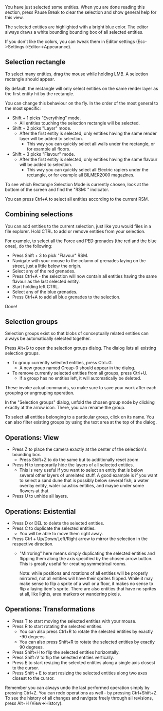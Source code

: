 You have just selected some entities. 
When you are done reading this section,
press Pause Break to clear the selection and show general help for this view.

The selected entities are highlighted with a bright blue color.
The editor always draws a white bounding bounding box of all selected entities.

If you don't like the colors, you can tweak them in Editor settings (Esc->Settings->Editor->Appearance).

## Selection rectangle

To select many entities, drag the mouse while holding LMB.
A selection rectangle should appear. 

By default, the rectangle will only select entities on the same render layer 
as the first entity hit by the rectangle.

You can change this behaviour on the fly. 
In the order of the most general to the most specific:

- Shift + 1 picks "Everything" mode.
	- All entities touching the selection rectangle will be selected.
- Shift + 2 picks "Layer" mode.
	- After the first entity is selected, only entities having the same render layer will be added to selection.
		- This way you can quickly select all walls under the rectangle, or for example all floors.
- Shift + 3 picks "Flavour" mode.
	- After the first entity is selected, only entities having the same flavour will be added to selection.
		- This way you can quickly select all Electric rapiers under the rectangle, or for example all BILMER2000 magazines.

To see which Rectangle Selection Mode is currently chosen, 
look at the bottom of the screen and find the "RSM: " indicator.

You can press Ctrl+A to select all entities according to the current RSM.

## Combining selections

You can add entities to the current selection,
just like you would files in a file explorer.
Hold CTRL to add or remove entities from your selection.

For example, to select all the Force and PED grenades (the red and the blue ones), do the following:

- Press Shift + 3 to pick "Flavour" RSM.
- Navigate with your mouse to the column of grenades laying on the street, just a little below the origin.
- Select any of the red grenades.
- Press Ctrl+A - the selection will now contain all entities having the same flavour as the last selected entity.
- Start holding left CTRL.
- Select any of the blue grenades.
- Press Ctrl+A to add all blue grenades to the selection.

Done!

## Selection groups

Selection groups exist so that blobs of conceptually related entities 
can always be automatically selected together.

Press Alt+G to open the selection groups dialog. 
The dialog lists all existing selection groups.

- To group currently selected entities, press Ctrl+G.
	- A new group named Group-0 should appear in the dialog.
- To remove currently selected entities from all groups, press Ctrl+U.
	- If a group has no entities left, it will automatically be deleted.

These invoke actual commands,
so make sure to save your work after each grouping or ungrouping operation.

In the "Selection groups" dialog, unfold the chosen group node by clicking exactly at the arrow icon.
There, you can rename the group.

To select all entities belonging to a particular group, click on its name.
You can also filter existing groups by using the text area at the top of the dialog.

## Operations: View

- Press Z to place the camera exactly at the center of the selection's bounding box.
	- Press Shift+Z to do the same but to additionally reset zoom.
- Press H to temporarily hide the layers of all selected entities.
	- This is very useful if you want to select an entity that is below several other layers 
	  of unrelated stuff. A good example is if you want to select a sand dune
	  that is possibly below several fish, a water overlay entity, water caustics entities,
	  and maybe under some flowers at that.
- Press U to unhide all layers.

## Operations: Existential

- Press D or DEL to delete the selected entities.
- Press C to duplicate the selected entities.
	- You will be able to move them right away.
- Press Ctrl + Up/Down/Left/Right arrow to mirror the selection in the respective direction.
	- "Mirroring" here means simply duplicating the selected entities 
	  and flipping them along the axis specified by the chosen arrow button.
	  This is greatly useful for creating symmetrical rooms.

	  Note: while positions and rotations of all entities will be properly mirrored,
	  not all entities will have their sprites flipped.
	  While it may make sense to flip a sprite of a wall or a floor,
	  it makes no sense to flip a laying item's sprite.
	  There are also entities that have no sprites at all, like lights, area markers or wandering pixels.

## Operations: Transformations 

- Press T to start moving the selected entities with your mouse.
- Press R to start rotating the selected entities.
  - You can also press Ctrl+R to rotate the selected entities by exactly -90 degrees.
  - You can also press Shift+R to rotate the selected entities by exactly 90 degrees. 
- Press Shift+H to flip the selected entities horizontally.
- Press Shift+V to flip the selected entities vertically.
- Press E to start resizing the selected entities along a single axis closest to the cursor.
- Press Shift + E to start resizing the selected entities along two axes closest to the cursor.


Remember you can always undo the last performed operation simply by pressing Ctrl+Z.
You can redo operations as well - by pressing Ctrl+Shift+Z.
To see the history of all changes and navigate freely through all revisions, press Alt+H (View->History).

